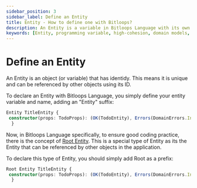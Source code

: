 ```yaml
---
sidebar_position: 3
sidebar_label: Define an Entity
title: Entity - How to define one with Bitloops?
description: An Entity is a variable in Bitloops Language with its own identify. Learn how to define an Entity using BL to increase cohesion of your application.
keywords: [Entity, programming variable, high-cohesion, domain models, ddd, domain driven design, domain, entities, aggregates]
---
```


# Define an Entity

An Entity is an object (or variable) that has identidy. This means it is unique and can be referenced by other objects using its ID. 

To declare an Entity with Bitloops Language, you simply define your entity variable and name, adding an "Entity" suffix:

```typescript
Entity TitleEntity {
 constructor(props: TodoProps): (OK(TodoEntity), Errors(DomainErrors.InvalidTitleError))
  }
```

Now, in Bitloops Language specifically, to ensure good coding practice, there is the concept of [Root Entity](https://bitloops.com/docs/bitloops-language/reference/entity). This is a special type of Entity as its the Entity that can be referenced by other objects in the application. 

To declare this type of Entity, you should simply add Root as a prefix: 

```typescript
Root Entity TitleEntity {
 constructor(props: TodoProps): (OK(TodoEntity), Errors(DomainErrors.InvalidTitleError))
  }
```